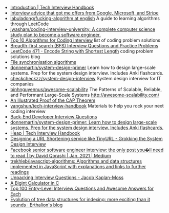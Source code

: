 * [Introduction | Tech Interview Handbook](https://techinterviewhandbook.org/introduction/)
* [Interview advice that got me offers from Google, Microsoft, and Stripe](https://www.zainrizvi.io/blog/the-interviewing-advice-no-one-shares/)
* [labuladong/fucking-algorithm at english](https://github.com/labuladong/fucking-algorithm/tree/english) A guide to learning algorithms through LeetCode
* [jwasham/coding-interview-university: A complete computer science study plan to become a software engineer.](https://github.com/jwasham/coding-interview-university)
* [Top 10 Algorithms for Coding Interview](https://www.programcreek.com/2012/11/top-10-algorithms-for-coding-interview/) list of coding problem solutions
* [Breadth-first search (BFS) Interview Questions and Practice Problems](https://medium.com/@codingfreak/bfs-interview-questions-and-practice-problems-56ab23d4404a)
* [LeetCode 471 - Encode String with Shortest Length](https://massivealgorithms.blogspot.com/2016/12/leetcode-471-encode-string-with.html) coding problem solutions blog
* [File synchronisation algorithms](https://ianhowson.com/blog/file-synchronisation-algorithms/)
* [donnemartin/system-design-primer](https://github.com/donnemartin/system-design-primer) Learn how to design large-scale systems. Prep for the system design interview. Includes Anki flashcards.
* [checkcheckzz/system-design-interview](https://github.com/checkcheckzz/system-design-interview) System design interview for IT companies
* [binhnguyennus/awesome-scalability](https://github.com/binhnguyennus/awesome-scalability) The Patterns of Scalable, Reliable, and Performant Large-Scale Systems http://awesome-scalability.com/
* [An Illustrated Proof of the CAP Theorem](https://mwhittaker.github.io/blog/an_illustrated_proof_of_the_cap_theorem/)
* [yangshun/tech-interview-handbook](https://github.com/yangshun/tech-interview-handbook) Materials to help you rock your next coding interview
* [Back-End Developer Interview Questions](https://github.com/arialdomartini/Back-End-Developer-Interview-Questions#toc)
* [donnemartin/system-design-primer: Learn how to design large-scale systems. Prep for the system design interview. Includes Anki flashcards.](https://github.com/donnemartin/system-design-primer)
* [Heap | Tech Interview Handbook](https://yangshun.github.io/tech-interview-handbook/algorithms/heap/)
* [Designing a URL Shortening service like TinyURL - Grokking the System Design Interview](https://www.educative.io/courses/grokking-the-system-design-interview/m2ygV4E81AR)
* [Facebook senior software engineer interview: the only post you�ll need to read | by David Qorashi | Jan, 2021 | Medium](https://daqo.medium.com/facebook-senior-software-engineer-interview-the-only-post-youll-need-to-read-e4604ff2336d)
* [trekhleb/javascript-algorithms: Algorithms and data structures implemented in JavaScript with explanations and links to further readings](https://github.com/trekhleb/javascript-algorithms)
* [Unpacking Interview Questions - Jacob Kaplan-Moss](https://jacobian.org/series/unpacking-interview-questions/)
* [A Bigint Calculator in C](https://www.hanshq.net/bigint.html)
* [Top 100 Entry-Level Interview Questions and Awesome Answers for Each](https://collegegrad.com/tough-interview-questions)
* [Evolution of tree data structures for indexing: more exciting than it sounds · Erthalion's blog](https://erthalion.info/2020/11/28/evolution-of-btree-index-am/)